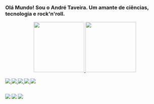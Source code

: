 ### Olá Mundo! Sou o André Taveira. Um amante de ciências, tecnologia e rock'n'roll.


<div align="center">
  <a href="https://github.com/taveira90">
  <img height="160em" src="https://github-readme-stats.vercel.app/api?username=taveira90&show_icons=true&theme=dracula&include_all_commits=true&count_private=true"/>
  <img height="160em" src="https://github-readme-stats.vercel.app/api/top-langs/?username=taveira90&layout=compact&langs_count=7&theme=dracula"/>
</div>


<div style="display: inline_block"><br>
<img src="https://img.shields.io/badge/JavaScript-323330?style=for-the-badge&logo=javascript&logoColor=F7DF1E">   
<img src="https://img.shields.io/badge/HTML-239120?style=for-the-badge&logo=html5&logoColor=white">
<img src="https://img.shields.io/badge/CSS-239120?&style=for-the-badge&logo=css3&logoColor=white"> 
<img src="https://img.shields.io/badge/Linux-FCC624?style=for-the-badge&logo=linux&logoColor=black">
<img src="https://img.shields.io/badge/Java-ED8B00?style=for-the-badge&logo=java&logoColor=white">
</div>

##

<div>
<a href="https://www.linkedin.com/in/andretaveira90" target="_blank"><img src="https://img.shields.io/badge/-LinkedIn-%230077B5?style=for-the-badge&logo=linkedin&logoColor=white" target="_blank"></a> 
<a href="https://instagram.com/andretaveira90" target="_blank"><img src="https://img.shields.io/badge/-Instagram-%23E4405F?style=for-the-badge&logo=instagram&logoColor=white" target="_blank"></a>
<a href="https://open.spotify.com/user/andretaveira90?si=n8hRAwBuQ2ScpcUbD4P2XA&utm_source=native-share-menu" target="_blank"><img src="https://img.shields.io/badge/Spotify-1ED760?&style=for-the-badge&logo=spotify&logoColor=white" target="_blank"></a>
</div>
